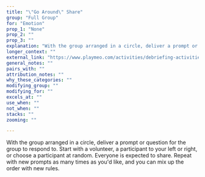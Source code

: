 ```yaml
---
title: "\"Go Around\" Share"
group: "Full Group"
for: "Emotion"
prop_1: "None"
prop_2: ""
prop_3: ""
explanation: "With the group arranged in a circle, deliver a prompt or question for the group to respond to. Start with a volunteer, a participant to your left or right, or choose a participant at random. Everyone is expected to share. Repeat with new prompts as many times as you\'d like, and you can mix up the order with new rules."
longer_context: ""
external_link: "https://www.playmeo.com/activities/debriefing-activities/whip-around/"
general_notes: ""
pairs_with: ""
attribution_notes: ""
why_these_categories: ""
modifying_group: ""
modifying_for: ""
excels_at: ""
use_when: ""
not_when: ""
stacks: ""
zooming: ""

---
```


With the group arranged in a circle, deliver a prompt or question for the group to respond to. Start with a volunteer, a participant to your left or right, or choose a participant at random. Everyone is expected to share. Repeat with new prompts as many times as you'd like, and you can mix up the order with new rules.
